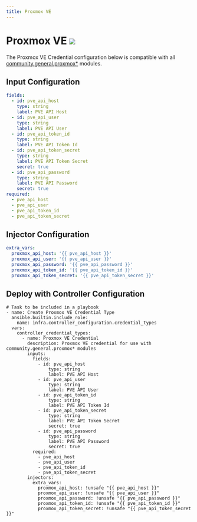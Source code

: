 ```yaml
---
title: Proxmox VE
---
```

# Proxmox VE <img src="/icons/proxmox.png" class="credential-type-icon">

The Proxmox VE Credential configuration below is compatible with all [community.general.proxmox*](https://docs.ansible.com/ansible/latest/collections/community/general/index.html) modules.

## Input Configuration
```yaml
fields:
  - id: pve_api_host
    type: string
    label: PVE API Host
  - id: pve_api_user
    type: string
    label: PVE API User
  - id: pve_api_token_id
    type: string
    label: PVE API Token Id
  - id: pve_api_token_secret
    type: string
    label: PVE API Token Secret
    secret: true
  - id: pve_api_password
    type: string
    label: PVE API Password
    secret: true
required:
  - pve_api_host
  - pve_api_user
  - pve_api_token_id
  - pve_api_token_secret
```

## Injector Configuration
```yaml
extra_vars:
  proxmox_api_host: '{{ pve_api_host }}'
  proxmox_api_user: '{{ pve_api_user }}'
  proxmox_api_password: '{{ pve_api_password }}'
  proxmox_api_token_id: '{{ pve_api_token_id }}'
  proxmox_api_token_secret: '{{ pve_api_token_secret }}'

```

## Deploy with Controller Configuration

```
# Task to be included in a playbook
- name: Create Proxmox VE Credential Type
  ansible.builtin.include_role:
    name: infra.controller_configuration.credential_types
  vars:
    controller_credential_types:
      - name: Proxmox VE Credential
        description: Proxmox VE credential for use with community.general.proxmox* modules
        inputs:
          fields:
            - id: pve_api_host
                type: string
                label: PVE API Host
            - id: pve_api_user
                type: string
                label: PVE API User
            - id: pve_api_token_id
                type: string
                label: PVE API Token Id
            - id: pve_api_token_secret
                type: string
                label: PVE API Token Secret
                secret: true
            - id: pve_api_password
                type: string
                label: PVE API Password
                secret: true
          required:
            - pve_api_host
            - pve_api_user
            - pve_api_token_id
            - pve_api_token_secret
        injectors:
          extra_vars:
            proxmox_api_host: !unsafe "{{ pve_api_host }}"
            proxmox_api_user: !unsafe "{{ pve_api_user }}"
            proxmox_api_password: !unsafe "{{ pve_api_password }}"
            proxmox_api_token_id: !unsafe "{{ pve_api_token_id }}"
            proxmox_api_token_secret: !unsafe "{{ pve_api_token_secret }}"
```